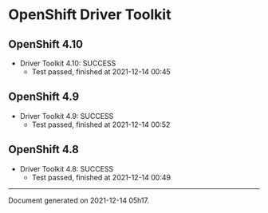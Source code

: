 
OpenShift Driver Toolkit
========================

OpenShift 4.10
--------------



* Driver Toolkit 4.10: SUCCESS
  - Test passed, finished at 2021-12-14 00:45

OpenShift 4.9
-------------



* Driver Toolkit 4.9: SUCCESS
  - Test passed, finished at 2021-12-14 00:52

OpenShift 4.8
-------------



* Driver Toolkit 4.8: SUCCESS
  - Test passed, finished at 2021-12-14 00:49

---
Document generated on 2021-12-14 05h17.
